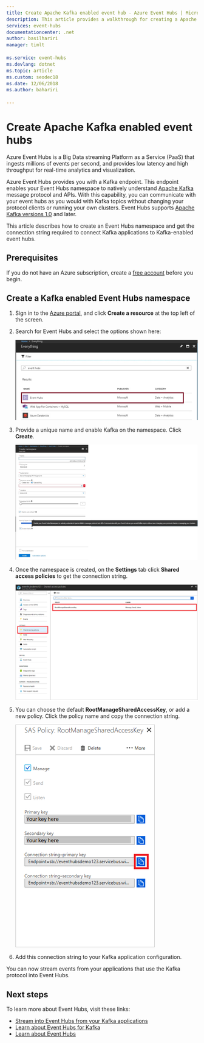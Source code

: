 ```yaml
---
title: Create Apache Kafka enabled event hub - Azure Event Hubs | Microsoft Docs
description: This article provides a walkthrough for creating a Apache Kafka enabled Azure Event Hubs namespace by using the Azure portal.
services: event-hubs
documentationcenter: .net
author: basilhariri
manager: timlt

ms.service: event-hubs
ms.devlang: dotnet
ms.topic: article
ms.custom: seodec18
ms.date: 12/06/2018
ms.author: bahariri

---
```


# Create Apache Kafka enabled event hubs

Azure Event Hubs is a Big Data streaming Platform as a Service (PaaS) that ingests millions of events per second, and provides low latency and high throughput for real-time analytics and visualization.

Azure Event Hubs provides you with a Kafka endpoint. This endpoint enables your Event Hubs namespace to natively understand [Apache Kafka](https://kafka.apache.org/intro) message protocol and APIs. With this capability, you can communicate with your event hubs as you would with Kafka topics without changing your protocol clients or running your own clusters. Event Hubs supports [Apache Kafka versions 1.0](https://kafka.apache.org/10/documentation.html) and later.

This article describes how to create an Event Hubs namespace and get the connection string required to connect Kafka applications to Kafka-enabled event hubs.

## Prerequisites

If you do not have an Azure subscription, create a [free account](https://azure.microsoft.com/free/?ref=microsoft.com&utm_source=microsoft.com&utm_medium=docs&utm_campaign=visualstudio) before you begin.

## Create a Kafka enabled Event Hubs namespace

1. Sign in to the [Azure portal][Azure portal], and click **Create a resource** at the top left of the screen.

2. Search for Event Hubs and select the options shown here:
    
    ![Search for Event Hubs in the portal](./media/event-hubs-create-kafka-enabled/event-hubs-create-event-hubs.png)
 
3. Provide a unique name and enable Kafka on the namespace. Click **Create**.
    
    ![Create a namespace](./media/event-hubs-create-kafka-enabled/create-kafka-namespace.jpg)
 
4. Once the namespace is created, on the **Settings** tab click **Shared access policies** to get the connection string.

    ![Click Shared access policies](./media/event-hubs-create/create-event-hub7.png)

5. You can choose the default **RootManageSharedAccessKey**, or add a new policy. Click the policy name and copy the connection string. 
    
    ![Select a policy](./media/event-hubs-create/create-event-hub8.png)
 
6. Add this connection string to your Kafka application configuration.

You can now stream events from your applications that use the Kafka protocol into Event Hubs.

## Next steps

To learn more about Event Hubs, visit these links:

* [Stream into Event Hubs from your Kafka applications](event-hubs-quickstart-kafka-enabled-event-hubs.md)
* [Learn about Event Hubs for Kafka](event-hubs-for-kafka-ecosystem-overview.md)
* [Learn about Event Hubs](event-hubs-what-is-event-hubs.md)


[Azure portal]: https://portal.azure.com/
